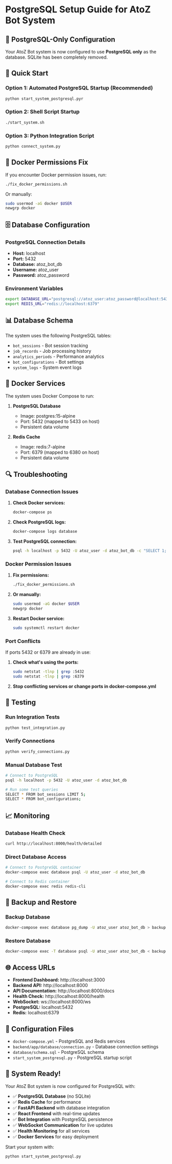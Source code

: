 # PostgreSQL Setup Guide for AtoZ Bot System

## 🎯 PostgreSQL-Only Configuration

Your AtoZ Bot system is now configured to use **PostgreSQL only** as the database. SQLite has been completely removed.

## 🚀 Quick Start

### Option 1: Automated PostgreSQL Startup (Recommended)
```bash
python start_system_postgresql.pyr
```

### Option 2: Shell Script Startup
```bash
./start_system.sh
```

### Option 3: Python Integration Script
```bash
python connect_system.py
```

## 🔧 Docker Permissions Fix

If you encounter Docker permission issues, run:
```bash
./fix_docker_permissions.sh
```

Or manually:
```bash
sudo usermod -aG docker $USER
newgrp docker
```

## 🗄️ Database Configuration

### PostgreSQL Connection Details
- **Host:** localhost
- **Port:** 5432
- **Database:** atoz_bot_db
- **Username:** atoz_user
- **Password:** atoz_password

### Environment Variables
```bash
export DATABASE_URL="postgresql://atoz_user:atoz_password@localhost:5432/atoz_bot_db"
export REDIS_URL="redis://localhost:6379"
```

## 📊 Database Schema

The system uses the following PostgreSQL tables:

- `bot_sessions` - Bot session tracking
- `job_records` - Job processing history
- `analytics_periods` - Performance analytics
- `bot_configurations` - Bot settings
- `system_logs` - System event logs

## 🐳 Docker Services

The system uses Docker Compose to run:

1. **PostgreSQL Database**
   - Image: postgres:15-alpine
   - Port: 5432 (mapped to 5433 on host)
   - Persistent data volume

2. **Redis Cache**
   - Image: redis:7-alpine
   - Port: 6379 (mapped to 6380 on host)
   - Persistent data volume

## 🔍 Troubleshooting

### Database Connection Issues

1. **Check Docker services:**
   ```bash
   docker-compose ps
   ```

2. **Check PostgreSQL logs:**
   ```bash
   docker-compose logs database
   ```

3. **Test PostgreSQL connection:**
   ```bash
   psql -h localhost -p 5432 -U atoz_user -d atoz_bot_db -c "SELECT 1;"
   ```

### Docker Permission Issues

1. **Fix permissions:**
   ```bash
   ./fix_docker_permissions.sh
   ```

2. **Or manually:**
   ```bash
   sudo usermod -aG docker $USER
   newgrp docker
   ```

3. **Restart Docker service:**
   ```bash
   sudo systemctl restart docker
   ```

### Port Conflicts

If ports 5432 or 6379 are already in use:

1. **Check what's using the ports:**
   ```bash
   sudo netstat -tlnp | grep :5432
   sudo netstat -tlnp | grep :6379
   ```

2. **Stop conflicting services or change ports in docker-compose.yml**

## 🧪 Testing

### Run Integration Tests
```bash
python test_integration.py
```

### Verify Connections
```bash
python verify_connections.py
```

### Manual Database Test
```bash
# Connect to PostgreSQL
psql -h localhost -p 5432 -U atoz_user -d atoz_bot_db

# Run some test queries
SELECT * FROM bot_sessions LIMIT 5;
SELECT * FROM bot_configurations;
```

## 📈 Monitoring

### Database Health Check
```bash
curl http://localhost:8000/health/detailed
```

### Direct Database Access
```bash
# Connect to PostgreSQL container
docker-compose exec database psql -U atoz_user -d atoz_bot_db

# Connect to Redis container
docker-compose exec redis redis-cli
```

## 🔄 Backup and Restore

### Backup Database
```bash
docker-compose exec database pg_dump -U atoz_user atoz_bot_db > backup.sql
```

### Restore Database
```bash
docker-compose exec -T database psql -U atoz_user atoz_bot_db < backup.sql
```

## 🌐 Access URLs

- **Frontend Dashboard:** http://localhost:3000
- **Backend API:** http://localhost:8000
- **API Documentation:** http://localhost:8000/docs
- **Health Check:** http://localhost:8000/health
- **WebSocket:** ws://localhost:8000/ws
- **PostgreSQL:** localhost:5432
- **Redis:** localhost:6379

## 📝 Configuration Files

- `docker-compose.yml` - PostgreSQL and Redis services
- `backend/app/database/connection.py` - Database connection settings
- `database/schema.sql` - PostgreSQL schema
- `start_system_postgresql.py` - PostgreSQL startup script

## 🎉 System Ready!

Your AtoZ Bot system is now configured for PostgreSQL with:

- ✅ **PostgreSQL Database** (no SQLite)
- ✅ **Redis Cache** for performance
- ✅ **FastAPI Backend** with database integration
- ✅ **React Frontend** with real-time updates
- ✅ **Bot Integration** with PostgreSQL persistence
- ✅ **WebSocket Communication** for live updates
- ✅ **Health Monitoring** for all services
- ✅ **Docker Services** for easy deployment

Start your system with:
```bash
python start_system_postgresql.py
```
